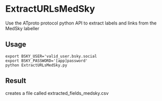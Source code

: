 # ExtractURLsMedSky
Use the ATproto protocol python API to extract labels and links from the MedSky labeller

## Usage
```
export BSKY_USER='valid_user.bsky.social
export BSKY_PASSWORD='[app]password'
python ExtractURLsMedSky.py
```

## Result
creates a file called extracted_fields_medsky.csv
